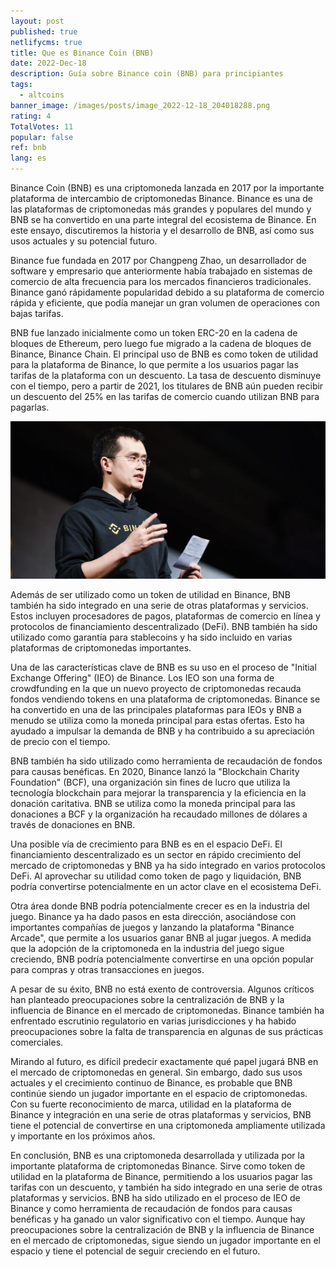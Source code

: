 ```yaml
---
layout: post
published: true
netlifycms: true
title: Que es Binance Coin (BNB)
date: 2022-Dec-18
description: Guía sobre Binance coin (BNB) para principiantes
tags:
  - altcoins
banner_image: /images/posts/image_2022-12-18_204018288.png
rating: 4
TotalVotes: 11
popular: false
ref: bnb
lang: es
---
```

Binance Coin (BNB) es una criptomoneda lanzada en 2017 por la importante plataforma de intercambio de criptomonedas Binance. Binance es una de las plataformas de criptomonedas más grandes y populares del mundo y BNB se ha convertido en una parte integral del ecosistema de Binance. En este ensayo, discutiremos la historia y el desarrollo de BNB, así como sus usos actuales y su potencial futuro.

Binance fue fundada en 2017 por Changpeng Zhao, un desarrollador de software y empresario que anteriormente había trabajado en sistemas de comercio de alta frecuencia para los mercados financieros tradicionales. Binance ganó rápidamente popularidad debido a su plataforma de comercio rápida y eficiente, que podía manejar un gran volumen de operaciones con bajas tarifas.

BNB fue lanzado inicialmente como un token ERC-20 en la cadena de bloques de Ethereum, pero luego fue migrado a la cadena de bloques de Binance, Binance Chain. El principal uso de BNB es como token de utilidad para la plataforma de Binance, lo que permite a los usuarios pagar las tarifas de la plataforma con un descuento. La tasa de descuento disminuye con el tiempo, pero a partir de 2021, los titulares de BNB aún pueden recibir un descuento del 25% en las tarifas de comercio cuando utilizan BNB para pagarlas.

![Changpeng Zhao](/images/posts/image_2022-12-18_203513523.png "Changpeng Zhao")

Además de ser utilizado como un token de utilidad en Binance, BNB también ha sido integrado en una serie de otras plataformas y servicios. Estos incluyen procesadores de pagos, plataformas de comercio en línea y protocolos de financiamiento descentralizado (DeFi). BNB también ha sido utilizado como garantía para stablecoins y ha sido incluido en varias plataformas de criptomonedas importantes.

Una de las características clave de BNB es su uso en el proceso de "Initial Exchange Offering" (IEO) de Binance. Los IEO son una forma de crowdfunding en la que un nuevo proyecto de criptomonedas recauda fondos vendiendo tokens en una plataforma de criptomonedas. Binance se ha convertido en una de las principales plataformas para IEOs y BNB a menudo se utiliza como la moneda principal para estas ofertas. Esto ha ayudado a impulsar la demanda de BNB y ha contribuido a su apreciación de precio con el tiempo.

BNB también ha sido utilizado como herramienta de recaudación de fondos para causas benéficas. En 2020, Binance lanzó la "Blockchain Charity Foundation" (BCF), una organización sin fines de lucro que utiliza la tecnología blockchain para mejorar la transparencia y la eficiencia en la donación caritativa. BNB se utiliza como la moneda principal para las donaciones a BCF y la organización ha recaudado millones de dólares a través de donaciones en BNB.

Una posible vía de crecimiento para BNB es en el espacio DeFi. El financiamiento descentralizado es un sector en rápido crecimiento del mercado de criptomonedas y BNB ya ha sido integrado en varios protocolos DeFi. Al aprovechar su utilidad como token de pago y liquidación, BNB podría convertirse potencialmente en un actor clave en el ecosistema DeFi.

Otra área donde BNB podría potencialmente crecer es en la industria del juego. Binance ya ha dado pasos en esta dirección, asociándose con importantes compañías de juegos y lanzando la plataforma "Binance Arcade", que permite a los usuarios ganar BNB al jugar juegos. A medida que la adopción de la criptomoneda en la industria del juego sigue creciendo, BNB podría potencialmente convertirse en una opción popular para compras y otras transacciones en juegos.

A pesar de su éxito, BNB no está exento de controversia. Algunos críticos han planteado preocupaciones sobre la centralización de BNB y la influencia de Binance en el mercado de criptomonedas. Binance también ha enfrentado escrutinio regulatorio en varias jurisdicciones y ha habido preocupaciones sobre la falta de transparencia en algunas de sus prácticas comerciales.

Mirando al futuro, es difícil predecir exactamente qué papel jugará BNB en el mercado de criptomonedas en general. Sin embargo, dado sus usos actuales y el crecimiento continuo de Binance, es probable que BNB continúe siendo un jugador importante en el espacio de criptomonedas. Con su fuerte reconocimiento de marca, utilidad en la plataforma de Binance y integración en una serie de otras plataformas y servicios, BNB tiene el potencial de convertirse en una criptomoneda ampliamente utilizada y importante en los próximos años.

En conclusión, BNB es una criptomoneda desarrollada y utilizada por la importante plataforma de criptomonedas Binance. Sirve como token de utilidad en la plataforma de Binance, permitiendo a los usuarios pagar las tarifas con un descuento, y también ha sido integrado en una serie de otras plataformas y servicios. BNB ha sido utilizado en el proceso de IEO de Binance y como herramienta de recaudación de fondos para causas benéficas y ha ganado un valor significativo con el tiempo. Aunque hay preocupaciones sobre la centralización de BNB y la influencia de Binance en el mercado de criptomonedas, sigue siendo un jugador importante en el espacio y tiene el potencial de seguir creciendo en el futuro.